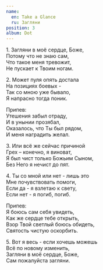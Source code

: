 ```yaml
---
name:
  en: Take a Glance
  ru: Загляни
position: 3
album: Dot
---
```


<span class="text-muted outdent">1.</span>
Загляни в моё сердце, Боже,  
Потому что не знаю сам,  
Что такое меня тревожит,  
Не пускает к Твоим ногам.

<span class="text-muted outdent">2.</span>
Может пуля опять достала  
На позициях боевых -  
Так со мною уже бывало,  
Я напрасно тогда поник.

<span class="text-muted">Припев:</span>  
Утешения забыл отраду,  
И в унынии прозябал,  
Оказалось, что Ты был рядом,  
И меня наградить желал.

<span class="text-muted outdent">3.</span>
Или всё же сейчас причиной  
Грех – конечно, я виноват,  
Я был чист только Божьим Сыном,  
Без Него я нечист до пят.

<span class="text-muted outdent">4.</span>
Ты со мной или нет - лишь это  
Мне почувствовать помоги,  
Если да - я взлетаю к свету,  
Если нет - я погиб, погиб.

<span class="text-muted">Припев:</span>  
Я боюсь сам себя увидеть,  
Как же сердце тебе открыть,  
Взор Твой светлый боюсь обидеть,  
Святость чистую оскорбить.

<span class="text-muted outdent">5.</span>
Вот я весь - если хочешь можешь  
Всё по новому изменить,  
Загляни в моё сердце, Боже,  
Сам пожалуйста загляни.
